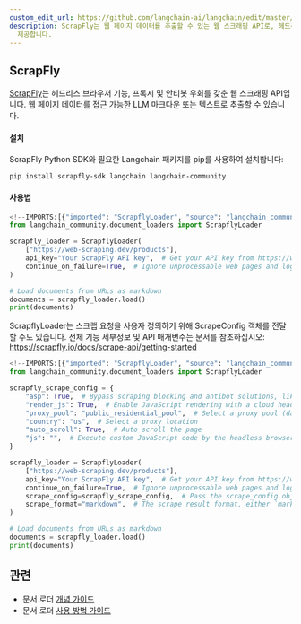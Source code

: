 ```yaml
---
custom_edit_url: https://github.com/langchain-ai/langchain/edit/master/docs/docs/integrations/document_loaders/scrapfly.ipynb
description: ScrapFly는 웹 페이지 데이터를 추출할 수 있는 웹 스크래핑 API로, 헤드리스 브라우저, 프록시 및 봇 우회 기능을
  제공합니다.
---
```


## ScrapFly
[ScrapFly](https://scrapfly.io/)는 헤드리스 브라우저 기능, 프록시 및 안티봇 우회를 갖춘 웹 스크래핑 API입니다. 웹 페이지 데이터를 접근 가능한 LLM 마크다운 또는 텍스트로 추출할 수 있습니다.

#### 설치
ScrapFly Python SDK와 필요한 Langchain 패키지를 pip를 사용하여 설치합니다:
```shell
pip install scrapfly-sdk langchain langchain-community
```


#### 사용법

```python
<!--IMPORTS:[{"imported": "ScrapflyLoader", "source": "langchain_community.document_loaders", "docs": "https://api.python.langchain.com/en/latest/document_loaders/langchain_community.document_loaders.scrapfly.ScrapflyLoader.html", "title": "# ScrapFly"}]-->
from langchain_community.document_loaders import ScrapflyLoader

scrapfly_loader = ScrapflyLoader(
    ["https://web-scraping.dev/products"],
    api_key="Your ScrapFly API key",  # Get your API key from https://www.scrapfly.io/
    continue_on_failure=True,  # Ignore unprocessable web pages and log their exceptions
)

# Load documents from URLs as markdown
documents = scrapfly_loader.load()
print(documents)
```


ScrapflyLoader는 스크랩 요청을 사용자 정의하기 위해 ScrapeConfig 객체를 전달할 수도 있습니다. 전체 기능 세부정보 및 API 매개변수는 문서를 참조하십시오: https://scrapfly.io/docs/scrape-api/getting-started

```python
<!--IMPORTS:[{"imported": "ScrapflyLoader", "source": "langchain_community.document_loaders", "docs": "https://api.python.langchain.com/en/latest/document_loaders/langchain_community.document_loaders.scrapfly.ScrapflyLoader.html", "title": "# ScrapFly"}]-->
from langchain_community.document_loaders import ScrapflyLoader

scrapfly_scrape_config = {
    "asp": True,  # Bypass scraping blocking and antibot solutions, like Cloudflare
    "render_js": True,  # Enable JavaScript rendering with a cloud headless browser
    "proxy_pool": "public_residential_pool",  # Select a proxy pool (datacenter or residnetial)
    "country": "us",  # Select a proxy location
    "auto_scroll": True,  # Auto scroll the page
    "js": "",  # Execute custom JavaScript code by the headless browser
}

scrapfly_loader = ScrapflyLoader(
    ["https://web-scraping.dev/products"],
    api_key="Your ScrapFly API key",  # Get your API key from https://www.scrapfly.io/
    continue_on_failure=True,  # Ignore unprocessable web pages and log their exceptions
    scrape_config=scrapfly_scrape_config,  # Pass the scrape_config object
    scrape_format="markdown",  # The scrape result format, either `markdown`(default) or `text`
)

# Load documents from URLs as markdown
documents = scrapfly_loader.load()
print(documents)
```


## 관련

- 문서 로더 [개념 가이드](/docs/concepts/#document-loaders)
- 문서 로더 [사용 방법 가이드](/docs/how_to/#document-loaders)